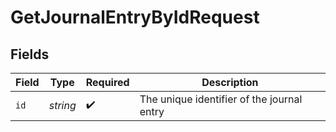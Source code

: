 # GetJournalEntryByIdRequest


## Fields

| Field                                      | Type                                       | Required                                   | Description                                |
| ------------------------------------------ | ------------------------------------------ | ------------------------------------------ | ------------------------------------------ |
| `id`                                       | *string*                                   | :heavy_check_mark:                         | The unique identifier of the journal entry |